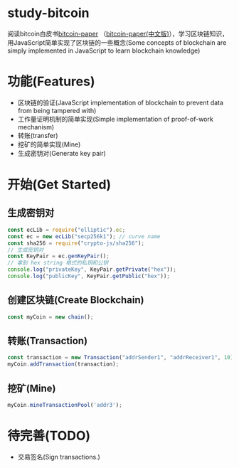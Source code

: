 # study-bitcoin
阅读bitcoin白皮书[bitcoin-paper](https://bitcoin.org/bitcoin.pdf) （[bitcoin-paper(中文版)](https://bitcoin.org/files/bitcoin-paper/bitcoin_zh_cn.pdf)），学习区块链知识，用JavaScript简单实现了区块链的一些概念(Some concepts of blockchain are simply implemented in JavaScript to learn blockchain knowledge)

# 功能(Features)
* 区块链的验证(JavaScript implementation of blockchain to prevent data from being tampered with)
* 工作量证明机制的简单实现(Simple implementation of proof-of-work mechanism)
* 转账(transfer)
* 挖矿的简单实现(Mine)
* 生成密钥对(Generate key pair)

# 开始(Get Started)

## 生成密钥对
```JavaScript
const ecLib = require("elliptic").ec;
const ec = new ecLib("secp256k1"); // curve name
const sha256 = require("crypto-js/sha256");
// 生成密钥对 
const KeyPair = ec.genKeyPair();
// 拿到 hex string 格式的私钥和公钥
console.log("privateKey", KeyPair.getPrivate("hex"));
console.log("publicKey", KeyPair.getPublic("hex"));

```
## 创建区块链(Create Blockchain)

```JavaScript
const myCoin = new chain();
```
## 转账(Transaction)

```JavaScript
const transaction = new Transaction("addrSender1", "addrReceiver1", 10);
myCoin.addTransaction(transaction);
```

## 挖矿(Mine)

```JavaScript
myCoin.mineTransactionPool('addr3');
```

# 待完善(TODO)
* 交易签名(Sign transactions.)
